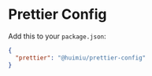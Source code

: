 # Prettier Config

Add this to your `package.json`:

```json
{
  "prettier": "@huimiu/prettier-config"
}
```
